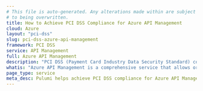 ```yaml
---
# This file is auto-generated. Any alterations made within are subject
# to being overwritten.
title: How to Achieve PCI DSS Compliance for Azure API Management
cloud: Azure
layout: "pci-dss"
slug: pci-dss-azure-api-management
framework: PCI DSS
service: API Management
full: Azure API Management
description: "PCI DSS (Payment Card Industry Data Security Standard) compliance refers to the adherence to a set of security standards designed to protect card information during and after a financial transaction. These standards are established by the Payment Card Industry Security Standards Council (PCI SSC), which was founded by major credit card companies like Visa, MasterCard, American Express, Discover, and JCB."
whatis: "Azure API Management is a comprehensive service that allows organizations to create, secure, manage, and scale APIs with ease. It provides features like traffic management, security, and API versioning, ensuring that APIs are protected and accessible to developers and users. With built-in analytics, developer portals, and policy enforcement, Azure API Management helps streamline the API lifecycle for seamless integration across services and applications."
page_type: service
meta_desc: Pulumi helps achieve PCI DSS compliance for Azure API Management by enforcing security, cost, and compliance requirements. Speak with an expert to get started.
---
```


